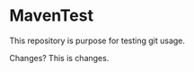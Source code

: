 MavenTest
=========

This repository is purpose for testing git usage.


Changes? This is changes.

